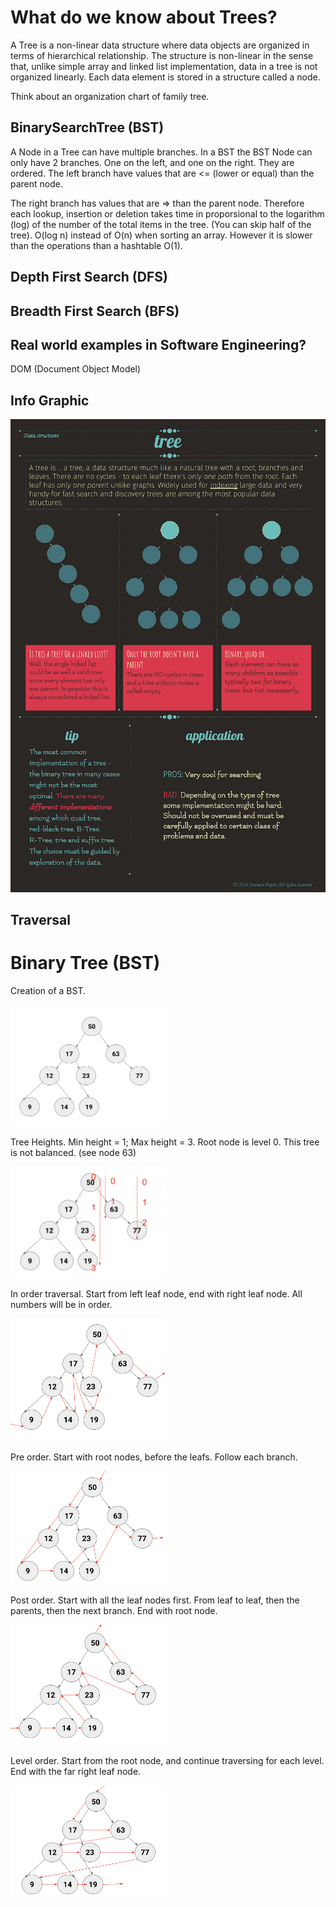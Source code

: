 # What do we know about Trees?

A Tree is a non-linear data structure where data objects are organized in terms of hierarchical relationship.
The structure is non-linear in the sense that, unlike simple array and linked list implementation, data in a tree is not organized linearly. Each data element is stored in a structure called a node.

Think about an organization chart of family tree.

## BinarySearchTree (BST)
A Node in a Tree can have multiple branches. In a BST the BST Node can only have 2 branches. One on the left,
and one on the right. They are ordered. The left branch have values that are <= (lower or equal) than the parent node.

The right branch has values that are => than the parent node. Therefore each lookup, insertion or deletion takes time in proporsional to the logarithm (log) of the number of the
total items in the tree. (You can skip half of the tree).
O(log n) instead of O(n) when sorting an array. However it is
slower than the operations than a hashtable O(1).

## Depth First Search (DFS)

## Breadth First Search (BFS)



## Real world examples in Software Engineering?
DOM (Document Object Model)

## Info Graphic
![Info Graphic](https://github.com/savelee/js-datastructures-algorithms/blob/master/study/images/Tree.png "Info Graphic")

## Traversal

  <h1>Binary Tree (BST)</h1>

  <p>Creation of a BST.</p>
  <img src="images/tree-example1.png" width="250">

  <p>Tree Heights. Min height = 1; Max height = 3. 
    Root node is level 0. This tree is not balanced. (see node 63)</p>
  <img src="images/bst-height.png" width="250" />
  
  <p>
    In order traversal. Start from left leaf node,
    end with right leaf node.
    All numbers will be in order.
  </p>
  <img src="images/inorder.png" width="250" />
  
  <p>
    Pre order. Start with root nodes, before the leafs.
    Follow each branch.
  </p>
  <img src="images/preorder.png" width="250" />
  
  <p>
    Post order. Start with all the leaf nodes first.
    From leaf to leaf, then the parents, then the
    next branch. End with root node.
  </p>
  <img src="images/postorder.png" width="250" />

  <p>Level order. Start from the root node, and continue
    traversing for each level. End with the far right leaf node.
  </p>
  <img src="images/levelorder.png" width="250" />
